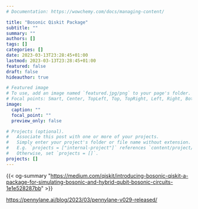 ```yaml
---
# Documentation: https://wowchemy.com/docs/managing-content/

title: "Bosonic Qiskit Package"
subtitle: ""
summary: ""
authors: []
tags: []
categories: []
date: 2023-03-13T23:28:45+01:00
lastmod: 2023-03-13T23:28:45+01:00
featured: false
draft: false
hideauthor: true

# Featured image
# To use, add an image named `featured.jpg/png` to your page's folder.
# Focal points: Smart, Center, TopLeft, Top, TopRight, Left, Right, BottomLeft, Bottom, BottomRight.
image:
  caption: ""
  focal_point: ""
  preview_only: false

# Projects (optional).
#   Associate this post with one or more of your projects.
#   Simply enter your project's folder or file name without extension.
#   E.g. `projects = ["internal-project"]` references `content/project/deep-learning/index.md`.
#   Otherwise, set `projects = []`.
projects: []
---
```

{{< og-summary "https://medium.com/qiskit/introducing-bosonic-qiskit-a-package-for-simulating-bosonic-and-hybrid-qubit-bosonic-circuits-1e1e528287bb" >}}

https://pennylane.ai/blog/2023/03/pennylane-v029-released/